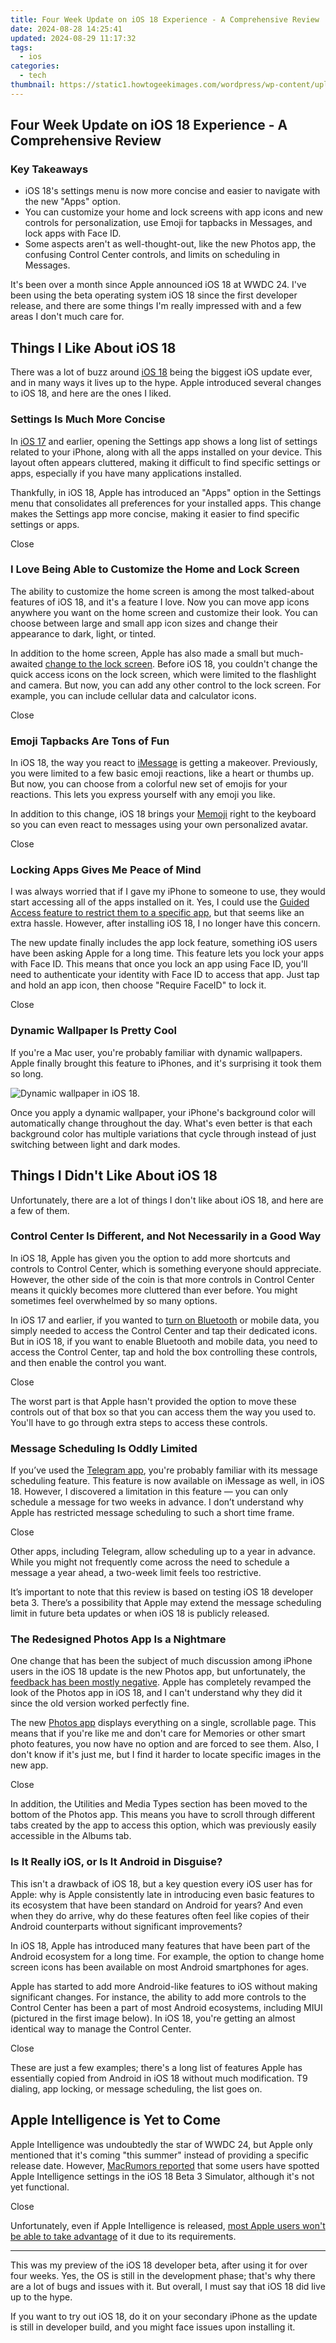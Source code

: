 ```yaml
---
title: Four Week Update on iOS 18 Experience - A Comprehensive Review
date: 2024-08-28 14:25:41
updated: 2024-08-29 11:17:32
tags:
  - ios
categories:
  - tech
thumbnail: https://static1.howtogeekimages.com/wordpress/wp-content/uploads/2024/07/several-iphones-with-the-ios-18-logo-in-the-center.jpg
---
```


## Four Week Update on iOS 18 Experience - A Comprehensive Review

### Key Takeaways

* iOS 18's settings menu is now more concise and easier to navigate with the new "Apps" option.
* You can customize your home and lock screens with app icons and new controls for personalization, use Emoji for tapbacks in Messages, and lock apps with Face ID.
* Some aspects aren't as well-thought-out, like the new Photos app, the confusing Control Center controls, and limits on scheduling in Messages.

 It's been over a month since Apple announced iOS 18 at WWDC 24\. I've been using the beta operating system iOS 18 since the first developer release, and there are some things I'm really impressed with and a few areas I don't much care for.

##  Things I Like About iOS 18

 There was a lot of buzz around [iOS 18](https://snapchat-videos.techidaily.com/new-convenient-tutorial-snapchat-installation-macos-style/) being the biggest iOS update ever, and in many ways it lives up to the hype. Apple introduced several changes to iOS 18, and here are the ones I liked.

###  Settings Is Much More Concise

 In [iOS 17](https://tech-haven.techidaily.com/assessing-data-protection-risks-in-using-chatgpt-technology/) and earlier, opening the Settings app shows a long list of settings related to your iPhone, along with all the apps installed on your device. This layout often appears cluttered, making it difficult to find specific settings or apps, especially if you have many applications installed.

 Thankfully, in iOS 18, Apple has introduced an "Apps" option in the Settings menu that consolidates all preferences for your installed apps. This change makes the Settings app more concise, making it easier to find specific settings or apps.

Close 

###  I Love Being Able to Customize the Home and Lock Screen

 The ability to customize the home screen is among the most talked-about features of iOS 18, and it's a feature I love. Now you can move app icons anywhere you want on the home screen and customize their look. You can choose between large and small app icon sizes and change their appearance to dark, light, or tinted.

 In addition to the home screen, Apple has also made a small but much-awaited [change to the lock screen](https://sim-unlock.techidaily.com/in-2024-how-to-check-if-your-samsung-galaxy-m54-5g-is-unlocked-by-drfone-android/). Before iOS 18, you couldn't change the quick access icons on the lock screen, which were limited to the flashlight and camera. But now, you can add any other control to the lock screen. For example, you can include cellular data and calculator icons.

Close 

###  Emoji Tapbacks Are Tons of Fun

 In iOS 18, the way you react to [iMessage](https://apple-account.techidaily.com/in-2024-how-to-delete-icloud-account-remove-your-apple-id-permanently-from-iphone-14-pro-max-by-drfone-ios/) is getting a makeover. Previously, you were limited to a few basic emoji reactions, like a heart or thumbs up. But now, you can choose from a colorful new set of emojis for your reactions. This lets you express yourself with any emoji you like.

 In addition to this change, iOS 18 brings your [Memoji](https://buynow-reviews.techidaily.com/serious-bookworms-rejoice-kobo-formas-in-depth-review/) right to the keyboard so you can even react to messages using your own personalized avatar.

Close 

###  Locking Apps Gives Me Peace of Mind

 I was always worried that if I gave my iPhone to someone to use, they would start accessing all of the apps installed on it. Yes, I could use the [Guided Access feature to restrict them to a specific app](https://some-techniques.techidaily.com/2024-approved-from-camera-to-channel-a-thoroughly-researched-video-instruction-manual/), but that seems like an extra hassle. However, after installing iOS 18, I no longer have this concern.

 The new update finally includes the app lock feature, something iOS users have been asking Apple for a long time. This feature lets you lock your apps with Face ID. This means that once you lock an app using Face ID, you'll need to authenticate your identity with Face ID to access that app. Just tap and hold an app icon, then choose "Require FaceID" to lock it.

Close 

###  Dynamic Wallpaper Is Pretty Cool

 If you're a Mac user, you're probably familiar with dynamic wallpapers. Apple finally brought this feature to iPhones, and it's surprising it took them so long.

![Dynamic wallpaper in iOS 18.](https://static1.howtogeekimages.com/wordpress/wp-content/uploads/2024/07/dynamic-wallpaper-in-ios-18.jpg) 

 Once you apply a dynamic wallpaper, your iPhone's background color will automatically change throughout the day. What's even better is that each background color has multiple variations that cycle through instead of just switching between light and dark modes.

##  Things I Didn't Like About iOS 18

 Unfortunately, there are a lot of things I don't like about iOS 18, and here are a few of them.

###  Control Center Is Different, and Not Necessarily in a Good Way

 In iOS 18, Apple has given you the option to add more shortcuts and controls to Control Center, which is something everyone should appreciate. However, the other side of the coin is that more controls in Control Center means it quickly becomes more cluttered than ever before. You might sometimes feel overwhelmed by so many options.

 In iOS 17 and earlier, if you wanted to [turn on Bluetooth](https://vp-tips.techidaily.com/new-2024-approved-digital-frontiers-how-vr-transforms-leisure/) or mobile data, you simply needed to access the Control Center and tap their dedicated icons. But in iOS 18, if you want to enable Bluetooth and mobile data, you need to access the Control Center, tap and hold the box controlling these controls, and then enable the control you want.

Close 

 The worst part is that Apple hasn't provided the option to move these controls out of that box so that you can access them the way you used to. You'll have to go through extra steps to access these controls.

###  Message Scheduling Is Oddly Limited

 If you’ve used the [Telegram app](https://android-location-track.techidaily.com/in-2024-ways-to-stop-parent-tracking-your-realme-12plus-5g-drfone-by-drfone-virtual-android/), you're probably familiar with its message scheduling feature. This feature is now available on iMessage as well, in iOS 18\. However, I discovered a limitation in this feature — you can only schedule a message for two weeks in advance. I don’t understand why Apple has restricted message scheduling to such a short time frame.

Close 

 Other apps, including Telegram, allow scheduling up to a year in advance. While you might not frequently come across the need to schedule a message a year ahead, a two-week limit feels too restrictive.

 It’s important to note that this review is based on testing iOS 18 developer beta 3\. There’s a possibility that Apple may extend the message scheduling limit in future beta updates or when iOS 18 is publicly released.

###  The Redesigned Photos App Is a Nightmare

 One change that has been the subject of much discussion among iPhone users in the iOS 18 update is the new Photos app, but unfortunately, the [feedback has been mostly negative](https://www.reddit.com/r/ios/comments/1dd4y2z/ios%5F18%5Fphotos%5Fapp%5Fredesign%5Fis%5Fquite%5Fbad/). Apple has completely revamped the look of the Photos app in iOS 18, and I can't understand why they did it since the old version worked perfectly fine.

 The new [Photos app](https://apps.apple.com/us/app/photos/id1584215428) displays everything on a single, scrollable page. This means that if you're like me and don't care for Memories or other smart photo features, you now have no option and are forced to see them. Also, I don't know if it's just me, but I find it harder to locate specific images in the new app.

Close 

 In addition, the Utilities and Media Types section has been moved to the bottom of the Photos app. This means you have to scroll through different tabs created by the app to access this option, which was previously easily accessible in the Albums tab.

###  Is It Really iOS, or Is It Android in Disguise?

 This isn't a drawback of iOS 18, but a key question every iOS user has for Apple: why is Apple consistently late in introducing even basic features to its ecosystem that have been standard on Android for years? And even when they do arrive, why do these features often feel like copies of their Android counterparts without significant improvements?

 In iOS 18, Apple has introduced many features that have been part of the Android ecosystem for a long time. For example, the option to change home screen icons has been available on most Android smartphones for ages.

 Apple has started to add more Android-like features to iOS without making significant changes. For instance, the ability to add more controls to the Control Center has been a part of most Android ecosystems, including MIUI (pictured in the first image below). In iOS 18, you're getting an almost identical way to manage the Control Center.

Close 

 These are just a few examples; there's a long list of features Apple has essentially copied from Android in iOS 18 without much modification. T9 dialing, app locking, or message scheduling, the list goes on.

##  Apple Intelligence is Yet to Come

 Apple Intelligence was undoubtedly the star of WWDC 24, but Apple only mentioned that it's coming "this summer" instead of providing a specific release date. However, [MacRumors reported](https://www.macrumors.com/2024/07/10/ios-18-beta-3-simulator-apple-intelligence/) that some users have spotted Apple Intelligence settings in the iOS 18 Beta 3 Simulator, although it's not yet functional.

Close 

 Unfortunately, even if Apple Intelligence is released, [most Apple users won't be able to take advantage](https://some-tips.techidaily.com/2024-approved-unlocking-success-in-live-streaming-of-cricket-matches/) of it due to its requirements.

---

 This was my preview of the iOS 18 developer beta, after using it for over four weeks. Yes, the OS is still in the development phase; that's why there are a lot of bugs and issues with it. But overall, I must say that iOS 18 did live up to the hype.

 If you want to try out iOS 18, do it on your secondary iPhone as the update is still in developer build, and you might face issues upon installing it.

<ins class="adsbygoogle"
     style="display:block"
     data-ad-format="autorelaxed"
     data-ad-client="ca-pub-7571918770474297"
     data-ad-slot="1223367746"></ins>



<ins class="adsbygoogle"
     style="display:block"
     data-ad-client="ca-pub-7571918770474297"
     data-ad-slot="8358498916"
     data-ad-format="auto"
     data-full-width-responsive="true"></ins>
